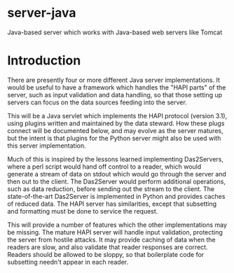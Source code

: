# server-java
Java-based server which works with Java-based web servers like Tomcat

# Introduction
There are presently four or more different Java server implementations.  It would be
useful to have a framework which handles the "HAPI parts" of the server, such as
input validation and data handling, so that those setting up servers can focus
on the data sources feeding into the server.

This will be a Java servlet which implements the HAPI protocol (version 3.1), using
plugins written and maintained by the data steward.  How these plugs connect will
be documented below, and may evolve as the server matures, but the intent is that
plugins for the Python server might also be used with this server implementation.

Much of this is inspired by the lessons learned implementing Das2Servers, where a 
perl script would hand off control to a reader, which would generate a stream of 
data on stdout which would go through the server and then out to the client.  The
Das2Server would perform additional operations, such as data reduction, before
sending out the stream to the client.  The state-of-the-art
Das2Server is implemented in Python and provides caches of reduced data. The HAPI 
server has similarities, except that subsetting and formatting must be done to service 
the request.  

This will provide a number of features which the other implementations may be missing.
The mature HAPI server will handle input validation, protecting the server from hostile 
attacks.  It may provide caching of data when the readers are slow, and also validate 
that reader responses are correct.  Readers should be allowed to be sloppy, so that 
boilerplate code for subsetting needn't appear in each reader.

